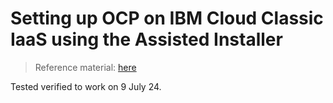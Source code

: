 # Setting up OCP on IBM Cloud Classic IaaS using the Assisted Installer

> Reference material: [here](https://developer.ibm.com/tutorials/awb-create-single-node-openshift-cluster-ibm-cloud/#prerequisites0)

Tested verified to work on 9 July 24.